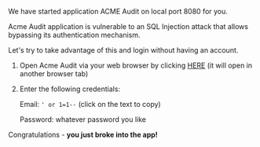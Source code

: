 
We have started application ACME Audit on local port 8080 for you.

Acme Audit application is vulnerable to an SQL Injection attack that allows bypassing its authentication mechanism.

Let's try to take advantage of this and login without having an account.

1. Open Acme Audit via your web browser by clicking [HERE]({{TRAFFIC_HOST1_8080}}) (it will open in another browser tab)

2. Enter the following credentials:

    Email: `' or 1=1--` (click on the text to copy)

    Password: whatever password you like

Congratulations - **you just broke into the app!**


